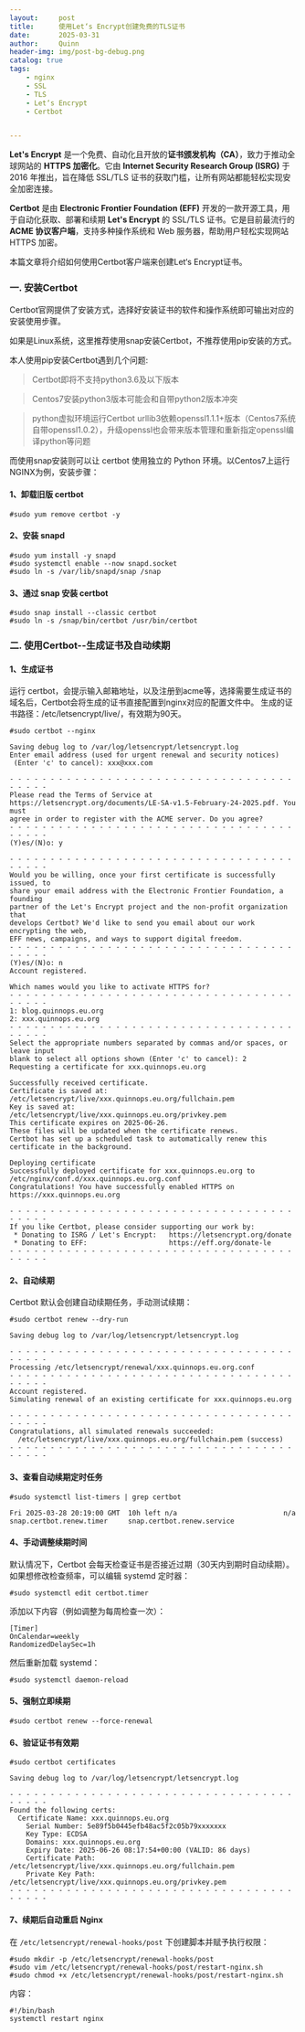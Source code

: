 ```yaml
---
layout:     post
title:      使用Let‘s Encrypt创建免费的TLS证书
date:       2025-03-31
author:     Quinn
header-img: img/post-bg-debug.png
catalog: true
tags:
    - nginx
    - SSL
    - TLS
    - Let‘s Encrypt
    - Certbot


---
```


**Let's Encrypt** 是一个免费、自动化且开放的**证书颁发机构（CA）**，致力于推动全球网站的 **HTTPS 加密化**。它由 **Internet Security Research Group (ISRG)** 于 2016 年推出，旨在降低 SSL/TLS 证书的获取门槛，让所有网站都能轻松实现安全加密连接。

**Certbot** 是由 **Electronic Frontier Foundation (EFF)** 开发的一款开源工具，用于自动化获取、部署和续期 **Let's Encrypt** 的 SSL/TLS 证书。它是目前最流行的 **ACME 协议客户端**，支持多种操作系统和 Web 服务器，帮助用户轻松实现网站 HTTPS 加密。

本篇文章将介绍如何使用Certbot客户端来创建Let‘s Encrypt证书。

### 一. 安装Certbot

Certbot官网提供了安装方式，选择好安装证书的软件和操作系统即可输出对应的安装使用步骤。

如果是Linux系统，这里推荐使用snap安装Certbot，不推荐使用pip安装的方式。

本人使用pip安装Certbot遇到几个问题:

> Certbot即将不支持python3.6及以下版本

> Centos7安装python3版本可能会和自带python2版本冲突

> python虚拟环境运行Certbot urllib3依赖openssl1.1.1+版本（Centos7系统自带openssl1.0.2），升级openssl也会带来版本管理和重新指定openssl编译python等问题

而使用snap安装则可以让 certbot 使用独立的 Python 环境。以Centos7上运行NGINX为例，安装步骤：

#### 1、卸载旧版 certbot

```
#sudo yum remove certbot -y
```

#### 2、安装 snapd

```
#sudo yum install -y snapd
#sudo systemctl enable --now snapd.socket
#sudo ln -s /var/lib/snapd/snap /snap
```


#### 3、通过 snap 安装 certbot

```
#sudo snap install --classic certbot
#sudo ln -s /snap/bin/certbot /usr/bin/certbot
```

### 二. 使用Certbot--生成证书及自动续期

#### 1、生成证书
运行 certbot，会提示输入邮箱地址，以及注册到acme等，选择需要生成证书的域名后，Certbot会将生成的证书直接配置到nginx对应的配置文件中。
生成的证书路径：/etc/letsencrypt/live/，有效期为90天。

```
#sudo certbot --nginx

Saving debug log to /var/log/letsencrypt/letsencrypt.log
Enter email address (used for urgent renewal and security notices)
 (Enter 'c' to cancel): xxx@xxx.com

- - - - - - - - - - - - - - - - - - - - - - - - - - - - - - - - - - - - - - - -
Please read the Terms of Service at
https://letsencrypt.org/documents/LE-SA-v1.5-February-24-2025.pdf. You must
agree in order to register with the ACME server. Do you agree?
- - - - - - - - - - - - - - - - - - - - - - - - - - - - - - - - - - - - - - - -
(Y)es/(N)o: y

- - - - - - - - - - - - - - - - - - - - - - - - - - - - - - - - - - - - - - - -
Would you be willing, once your first certificate is successfully issued, to
share your email address with the Electronic Frontier Foundation, a founding
partner of the Let's Encrypt project and the non-profit organization that
develops Certbot? We'd like to send you email about our work encrypting the web,
EFF news, campaigns, and ways to support digital freedom.
- - - - - - - - - - - - - - - - - - - - - - - - - - - - - - - - - - - - - - - -
(Y)es/(N)o: n
Account registered.

Which names would you like to activate HTTPS for?
- - - - - - - - - - - - - - - - - - - - - - - - - - - - - - - - - - - - - - - -
1: blog.quinnops.eu.org
2: xxx.quinnops.eu.org
- - - - - - - - - - - - - - - - - - - - - - - - - - - - - - - - - - - - - - - -
Select the appropriate numbers separated by commas and/or spaces, or leave input
blank to select all options shown (Enter 'c' to cancel): 2
Requesting a certificate for xxx.quinnops.eu.org

Successfully received certificate.
Certificate is saved at: /etc/letsencrypt/live/xxx.quinnops.eu.org/fullchain.pem
Key is saved at:         /etc/letsencrypt/live/xxx.quinnops.eu.org/privkey.pem
This certificate expires on 2025-06-26.
These files will be updated when the certificate renews.
Certbot has set up a scheduled task to automatically renew this certificate in the background.

Deploying certificate
Successfully deployed certificate for xxx.quinnops.eu.org to /etc/nginx/conf.d/xxx.quinnops.eu.org.conf
Congratulations! You have successfully enabled HTTPS on https://xxx.quinnops.eu.org

- - - - - - - - - - - - - - - - - - - - - - - - - - - - - - - - - - - - - - - -
If you like Certbot, please consider supporting our work by:
 * Donating to ISRG / Let's Encrypt:   https://letsencrypt.org/donate
 * Donating to EFF:                    https://eff.org/donate-le
- - - - - - - - - - - - - - - - - - - - - - - - - - - - - - - - - - - - - - - -
```

#### 2、自动续期

Certbot 默认会创建自动续期任务，手动测试续期：

```
#sudo certbot renew --dry-run

Saving debug log to /var/log/letsencrypt/letsencrypt.log

- - - - - - - - - - - - - - - - - - - - - - - - - - - - - - - - - - - - - - - -
Processing /etc/letsencrypt/renewal/xxx.quinnops.eu.org.conf
- - - - - - - - - - - - - - - - - - - - - - - - - - - - - - - - - - - - - - - -
Account registered.
Simulating renewal of an existing certificate for xxx.quinnops.eu.org

- - - - - - - - - - - - - - - - - - - - - - - - - - - - - - - - - - - - - - - -
Congratulations, all simulated renewals succeeded: 
  /etc/letsencrypt/live/xxx.quinnops.eu.org/fullchain.pem (success)
- - - - - - - - - - - - - - - - - - - - - - - - - - - - - - - - - - - - - - - -
```

#### 3、查看自动续期定时任务

```
#sudo systemctl list-timers | grep certbot

Fri 2025-03-28 20:19:00 GMT  10h left n/a                          n/a    snap.certbot.renew.timer     snap.certbot.renew.service
```

#### 4、手动调整续期时间

默认情况下，Certbot 会每天检查证书是否接近过期（30天内到期时自动续期）。如果想修改检查频率，可以编辑 systemd 定时器：

```
#sudo systemctl edit certbot.timer
```

添加以下内容（例如调整为每周检查一次）：

```
[Timer]
OnCalendar=weekly
RandomizedDelaySec=1h
```

然后重新加载 systemd：

```
#sudo systemctl daemon-reload
```

#### 5、强制立即续期

```
#sudo certbot renew --force-renewal
```

#### 6、验证证书有效期

```
#sudo certbot certificates

Saving debug log to /var/log/letsencrypt/letsencrypt.log

- - - - - - - - - - - - - - - - - - - - - - - - - - - - - - - - - - - - - - - -
Found the following certs:
  Certificate Name: xxx.quinnops.eu.org
    Serial Number: 5e89f5b0445efb48ac5f2c05b79xxxxxxx
    Key Type: ECDSA
    Domains: xxx.quinnops.eu.org
    Expiry Date: 2025-06-26 08:17:54+00:00 (VALID: 86 days)
    Certificate Path: /etc/letsencrypt/live/xxx.quinnops.eu.org/fullchain.pem
    Private Key Path: /etc/letsencrypt/live/xxx.quinnops.eu.org/privkey.pem
- - - - - - - - - - - - - - - - - - - - - - - - - - - - - - - - - - - - - - - -
```

#### 7、续期后自动重启 Nginx

在 `/etc/letsencrypt/renewal-hooks/post` 下创建脚本并赋予执行权限：

```
#sudo mkdir -p /etc/letsencrypt/renewal-hooks/post
#sudo vim /etc/letsencrypt/renewal-hooks/post/restart-nginx.sh
#sudo chmod +x /etc/letsencrypt/renewal-hooks/post/restart-nginx.sh
```

内容：

```
#!/bin/bash
systemctl restart nginx
```

